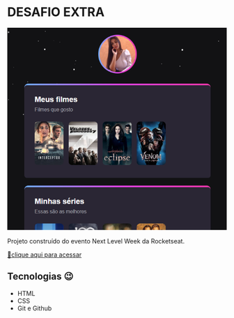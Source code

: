 # DESAFIO EXTRA

![preview](./.github/preview.pnj.png)

Projeto construído do evento Next Level Week da Rocketseat.

[🔗clique aqui para acessar](https://larissaaleall.github.io/Desafio/)

## Tecnologias 😉

- HTML
- CSS
- Git e Github